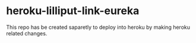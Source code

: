 # heroku-lilliput-link-eureka
This repo has be created saparetly to deploy into heroku by making heroku related changes.
